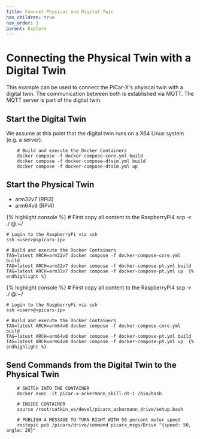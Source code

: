 ```yaml
---
title: Conncet Physical and Digital Twin
has_children: true
nav_order: 1
parent: Explore
---
```


<link rel="stylesheet" href="{{ site.baseurl }}{% link assets/css/tabs.css %}">
<script src="{{ site.baseurl }}{% link assets/js/tabs.js %}"> </script>

# Connecting the Physical Twin with a Digital Twin
This example can be used to connect the PiCar-X's phyiscal twin with a digital twin. The communication between both is established via MQTT. The MQTT server is part of the digital twin.

## Start the Digital Twin
We assume at this point that the digital twin runs on a X64 Linux system (e.g. a server).

```console
    # Build and execute the Docker Containers
    docker compose -f docker-compose-core.yml build 
    docker compose -f docker-compose-dtsim.yml build 
    docker compose -f docker-compose-dtsim.yml up
```


## Start the Physical Twin
<div class="tab-container" id="activaterpi">
  <ul class="tab-list">
    <li class="tab active" data-tab="tab3-1">arm32v7 (RPi3)</li>
    <li class="tab" data-tab="tab3-2">arm64v8 (RPi4)</li>
  </ul>
  <div class="tab-content active" id="tab3-1">
  {% highlight console %}
    # First copy all content to the RaspberryPi4
    scp -r ./ <user>@<picarx-ip>:~/

    # Login to the RaspberryPi via ssh
    ssh <user>@<picarx-ip>

    # Build and execute the Docker Containers
    TAG=latest ARCH=arm32v7 docker compose -f docker-compose-core.yml build 
    TAG=latest ARCH=arm32v7 docker compose -f docker-compose-pt.yml build 
    TAG=latest ARCH=arm32v7 docker compose -f docker-compose-pt.yml up  {% endhighlight %}
  </div>
  <div class="tab-content" id="tab3-2">
  {% highlight console %}
    # First copy all content to the RaspberryPi4
    scp -r ./ <user>@<picarx-ip>:~/

    # Login to the RaspberryPi via ssh
    ssh <user>@<picarx-ip>

    # Build and execute the Docker Containers
    TAG=latest ARCH=arm64v8 docker compose -f docker-compose-core.yml build 
    TAG=latest ARCH=arm64v8 docker compose -f docker-compose-pt.yml build 
    TAG=latest ARCH=arm64v8 docker compose -f docker-compose-pt.yml up  {% endhighlight %}  
  </div>
</div>

## Send Commands from the Digital Twin to the Physical Twin
```console
    # SWITCH INTO THE CONTAINER
    docker exec -it picar-x-ackermann_skill-dt-1 /bin/bash

    # INSIDE CONTAINER
    source /root/catkin_ws/devel/picarx_ackermann_drive/setup.bash

    # PUBLISH A MESSAGE TO TURN RIGHT WITH 50 percent motor speed
    rostopic pub /picarx/drive/command picarx_msgs/Drive "{speed: 50, angle: 20}"
```